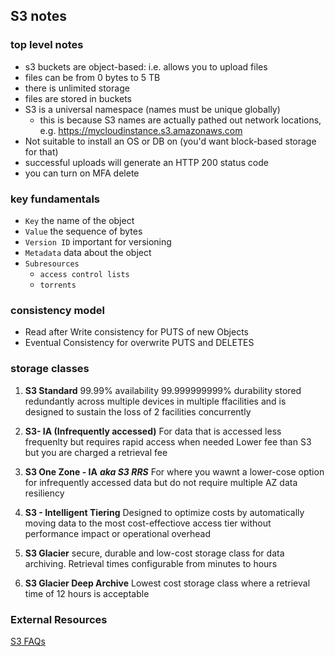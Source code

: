 ## S3 notes

### top level notes
 - s3 buckets are object-based: i.e. allows you to upload files
 - files can be from 0 bytes to 5 TB
 - there is unlimited storage
 - files are stored in buckets
 - S3 is a universal namespace (names must be unique globally)
    - this is because S3 names are actually pathed out network locations, e.g. https://mycloudinstance.s3.amazonaws.com
 - Not suitable to install an OS or DB on (you'd want block-based storage for that)
 - successful uploads will generate an HTTP 200 status code
 - you can turn on MFA delete

### key fundamentals
- `Key` the name of the object
- `Value` the sequence of bytes
- `Version ID` important for versioning
- `Metadata` data about the object
- `Subresources`
   - `access control lists`
   - `torrents`

### consistency model
- Read after Write consistency for PUTS of new Objects
- Eventual Consistency for overwrite PUTS and DELETES 


### storage classes
1. **S3 Standard**
99.99% availability
99.999999999% durability
stored redundantly across multiple devices in multiple ffacilities and is designed to sustain the loss of 2 facilities concurrently

2. **S3- IA (Infrequently accessed)**
For data that is accessed less frequenlty but requires rapid access when needed
Lower fee than S3 but you are charged a retrieval fee

3. **S3 One Zone - IA** ***aka S3 RRS***
For where you wawnt a lower-cose option for infrequently accessed data but do not require multiple AZ data resiliency

4. **S3 - Intelligent Tiering**
Designed to optimize costs by automatically moving data to the most cost-effectiove access tier without performance impact or operational overhead

5. **S3 Glacier**
secure, durable and low-cost storage class for data archiving.  Retrieval times configurable from minutes to hours

6. **S3 Glacier Deep Archive**
Lowest cost storage class where a retrieval time of 12 hours is acceptable

### External Resources
[S3 FAQs](https://aws.amazon.com/s3/faqs/)
